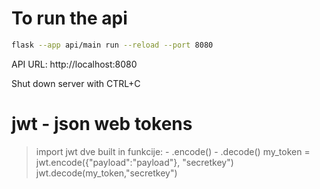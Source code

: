 # To run the api

```bash
flask --app api/main run --reload --port 8080
```

API URL: http://localhost:8080

Shut down server with CTRL+C


# jwt - json web tokens
>import jwt
>dve built in funkcije: 
    - .encode()
    - .decode()
> my_token = jwt.encode({"payload":"payload"}, "secretkey")
>jwt.decode(my_token,"secretkey")